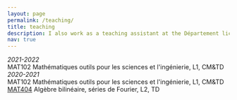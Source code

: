 ```yaml
---
layout: page
permalink: /teaching/
title: teaching
description: I also work as a teaching assistant at the Département licence sciences et technologies, UGA
nav: true
---
```


<i>2021-2022 </i> <br />
MAT102 Mathématiques outils pour les sciences et l'ingénierie, L1, CM&TD <br />
<i>2020-2021 </i> <br />
MAT102 Mathématiques outils pour les sciences et l'ingénierie, L1, CM&TD <br />
<a href="https://www-fourier.univ-grenoble-alpes.fr/~parisse/#mat404">MAT404</a> 
Algèbre bilinéaire, séries de Fourier, L2, TD  <br />  